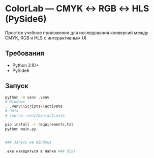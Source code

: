# ColorLab — CMYK ↔ RGB ↔ HLS (PySide6)

Простое учебное приложение для исследования конверсий между CMYK, RGB и HLS с интерактивным UI.

## Требования
- Python 3.10+
- PySide6

## Запуск
```bash
python -m venv .venv
# Windows
. .venv\\Scripts\\activate
# Unix
# source .venv/bin/activate

pip install -r requirements.txt
python main.py


### Запуск на Windows

.exe находиться в папке ### DIST